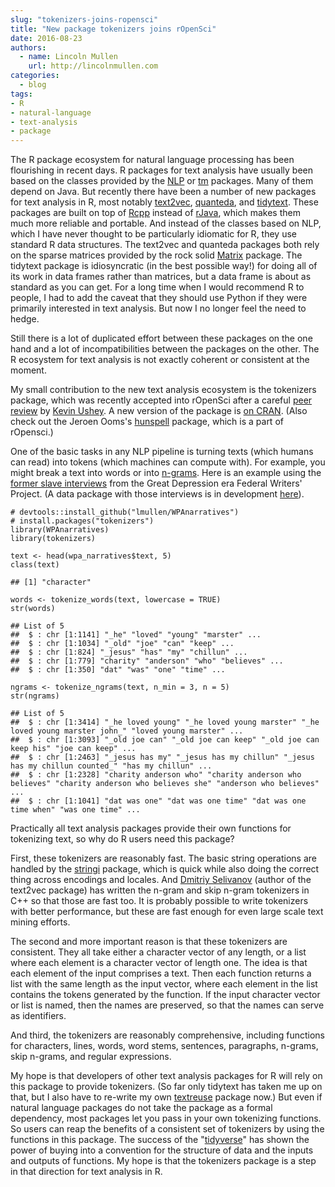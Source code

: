 ```yaml
---
slug: "tokenizers-joins-ropensci"
title: "New package tokenizers joins rOpenSci"
date: 2016-08-23
authors:
  - name: Lincoln Mullen
    url: http://lincolnmullen.com
categories:
  - blog
tags:
- R
- natural-language
- text-analysis
- package
---
```


The R package ecosystem for natural language processing has been flourishing in recent days. R packages for text analysis have usually been based on the classes provided by the [NLP](https://cran.r-project.org/package=NLP/) or [tm](https://cran.r-project.org/package=tm/) packages. Many of them depend on Java. But recently there have been a number of new packages for text analysis in R, most notably [text2vec](https://github.com/dselivanov/text2vec), [quanteda](https://github.com/kbenoit/quanteda), and [tidytext](https://github.com/juliasilge/tidytext). These packages are built on top of [Rcpp](http://www.rcpp.org/) instead of [rJava](https://cran.r-project.org/package=rJava/), which makes them much more reliable and portable. And instead of the classes based on NLP, which I have never thought to be particularly idiomatic for R, they use standard R data structures. The text2vec and quanteda packages both rely on the sparse matrices provided by the rock solid [Matrix](https://cran.r-project.org/package=Matrix/) package. The tidytext package is idiosyncratic (in the best possible way!) for doing all of its work in data frames rather than matrices, but a data frame is about as standard as you can get. For a long time when I would recommend R to people, I had to add the caveat that they should use Python if they were primarily interested in text analysis. But now I no longer feel the need to hedge.

Still there is a lot of duplicated effort between these packages on the one hand and a lot of incompatibilities between the packages on the other. The R ecosystem for text analysis is not exactly coherent or consistent at the moment.

My small contribution to the new text analysis ecosystem is the tokenizers package, which was recently accepted into rOpenSci after a careful [peer review](https://github.com/ropensci/onboarding/issues/33) by [Kevin Ushey](https://kevinushey.github.io/). A new version of the package is [on CRAN](https://cran.r-project.org/package=tokenizers/). (Also check out the
Jeroen Ooms's [hunspell](https://github.com/ropensci/hunspell) package, which is a part of rOpensci.)

One of the basic tasks in any NLP pipeline is turning texts (which humans can read) into tokens (which machines can compute with). For example, you might break a text into words or into [n-grams](https://en.wikipedia.org/wiki/N-gram). Here is an example using the [former slave interviews](https://memory.loc.gov/ammem/snhtml/snhome.html) from the Great Depression era Federal Writers' Project. (A data package with those interviews is in development [here](https://github.com/lmullen/WPAnarratives)).

```
# devtools::install_github("lmullen/WPAnarratives")
# install.packages("tokenizers")
library(WPAnarratives)
library(tokenizers)

text <- head(wpa_narratives$text, 5)
class(text)

## [1] "character"

words <- tokenize_words(text, lowercase = TRUE)
str(words)

## List of 5
##  $ : chr [1:1141] "_he" "loved" "young" "marster" ...
##  $ : chr [1:1034] "_old" "joe" "can" "keep" ...
##  $ : chr [1:824] "_jesus" "has" "my" "chillun" ...
##  $ : chr [1:779] "charity" "anderson" "who" "believes" ...
##  $ : chr [1:350] "dat" "was" "one" "time" ...

ngrams <- tokenize_ngrams(text, n_min = 3, n = 5)
str(ngrams)

## List of 5
##  $ : chr [1:3414] "_he loved young" "_he loved young marster" "_he loved young marster john_" "loved young marster" ...
##  $ : chr [1:3093] "_old joe can" "_old joe can keep" "_old joe can keep his" "joe can keep" ...
##  $ : chr [1:2463] "_jesus has my" "_jesus has my chillun" "_jesus has my chillun counted_" "has my chillun" ...
##  $ : chr [1:2328] "charity anderson who" "charity anderson who believes" "charity anderson who believes she" "anderson who believes" ...
##  $ : chr [1:1041] "dat was one" "dat was one time" "dat was one time when" "was one time" ...
```

Practically all text analysis packages provide their own functions for tokenizing text, so why do R users need this package?

First, these tokenizers are reasonably fast. The basic string operations are handled by the [stringi](https://cran.r-project.org/package=stringi/) package, which is quick while also doing the correct thing across encodings and locales. And [Dmitriy Selivanov](http://dsnotes.com/) (author of the text2vec package) has written the n-gram and skip n-gram tokenizers in C++ so that those are fast too. It is probably possible to write tokenizers with better performance, but these are fast enough for even large scale text mining efforts.

The second and more important reason is that these tokenizers are consistent. They all take either a character vector of any length, or a list where each element is a character vector of length one. The idea is that each element of the input comprises a text. Then each function returns a list with the same length as the input vector, where each element in the list contains the tokens generated by the function. If the input character vector or list is named, then the names are preserved, so that the names can serve as identifiers.

And third, the tokenizers are reasonably comprehensive, including functions for characters, lines, words, word stems, sentences, paragraphs, n-grams, skip n-grams, and regular expressions.

My hope is that developers of other text analysis packages for R will rely on this package to provide tokenizers. (So far only tidytext has taken me up on that, but I also have to re-write my own [textreuse](https://github.com/ropensci/textreuse) package now.) But even if natural language packages do not take the package as a formal dependency, most packages let you pass in your own tokenizing functions. So users can reap the benefits of a consistent set of tokenizers by using the functions in this package. The success of the "[tidyverse](https://twitter.com/hadleywickham/status/751805589425000450)" has shown the power of buying into a convention for the structure of data and the inputs and outputs of functions. My hope is that the tokenizers package is a step in that direction for text analysis in R.


